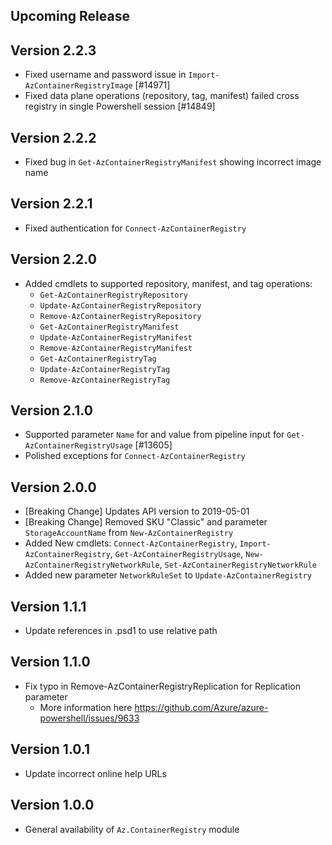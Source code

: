 <!--
    Please leave this section at the top of the change log.

    Changes for the upcoming release should go under the section titled "Upcoming Release", and should adhere to the following format:

    ## Upcoming Release
    * Overview of change #1
        - Additional information about change #1
    * Overview of change #2
        - Additional information about change #2
        - Additional information about change #2
    * Overview of change #3
    * Overview of change #4
        - Additional information about change #4

    ## YYYY.MM.DD - Version X.Y.Z (Previous Release)
    * Overview of change #1
        - Additional information about change #1
-->
## Upcoming Release

## Version 2.2.3
* Fixed username and password issue in `Import-AzContainerRegistryImage` [#14971]
* Fixed data plane operations (repository, tag, manifest) failed cross registry in single Powershell session [#14849]

## Version 2.2.2
* Fixed bug in `Get-AzContainerRegistryManifest` showing incorrect image name 

## Version 2.2.1
* Fixed authentication for `Connect-AzContainerRegistry`

## Version 2.2.0
* Added cmdlets to supported repository, manifest, and tag operations:
    - `Get-AzContainerRegistryRepository`
    - `Update-AzContainerRegistryRepository`
    - `Remove-AzContainerRegistryRepository`
    - `Get-AzContainerRegistryManifest`
    - `Update-AzContainerRegistryManifest`
    - `Remove-AzContainerRegistryManifest`
    - `Get-AzContainerRegistryTag`
    - `Update-AzContainerRegistryTag`
    - `Remove-AzContainerRegistryTag`

## Version 2.1.0
* Supported parameter `Name` for and value from pipeline input for `Get-AzContainerRegistryUsage` [#13605]
* Polished exceptions for `Connect-AzContainerRegistry`

## Version 2.0.0
* [Breaking Change] Updates API version to 2019-05-01
* [Breaking Change] Removed SKU "Classic" and parameter `StorageAccountName` from `New-AzContainerRegistry`
* Added New cmdlets: `Connect-AzContainerRegistry`, `Import-AzContainerRegistry`, `Get-AzContainerRegistryUsage`, `New-AzContainerRegistryNetworkRule`, `Set-AzContainerRegistryNetworkRule`
* Added new parameter `NetworkRuleSet` to `Update-AzContainerRegistry`


## Version 1.1.1
* Update references in .psd1 to use relative path

## Version 1.1.0
* Fix typo in Remove-AzContainerRegistryReplication for Replication parameter
    - More information here https://github.com/Azure/azure-powershell/issues/9633

## Version 1.0.1
* Update incorrect online help URLs

## Version 1.0.0
* General availability of `Az.ContainerRegistry` module

